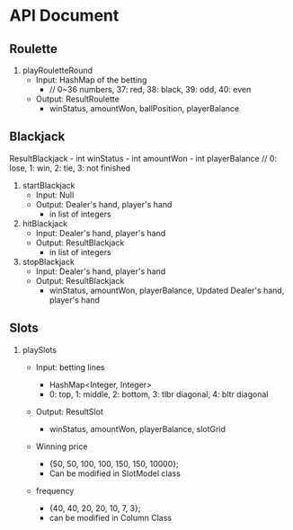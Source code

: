 # API Document

## Roulette
1. playRouletteRound
    - Input: HashMap of the betting
        - // 0~36 numbers, 37: red, 38: black, 39: odd, 40: even
    - Output: ResultRoulette
        - winStatus, amountWon, ballPosition, playerBalance

## Blackjack
ResultBlackjack
    - int winStatus
    - int amountWon
    - int playerBalance
//    0: lose, 1: win, 2: tie, 3: not finished

1. startBlackjack
    - Input: Null
    - Output: Dealer's hand, player's hand
        - in list of integers
2. hitBlackjack
    - Input: Dealer's hand, player's hand
    - Output: ResultBlackjack
        - in list of integers
3. stopBlackjack
    - Input: Dealer's hand, player's hand
    - Output: ResultBlackjack
        - winStatus, amountWon, playerBalance, Updated Dealer's hand, player's hand

## Slots
1. playSlots
    - Input: betting lines
        - HashMap<Integer, Integer>
        - 0: top, 1: middle, 2: bottom, 3: tlbr diagonal, 4: bltr diagonal
    - Output: ResultSlot
        - winStatus, amountWon, playerBalance, slotGrid
    
    - Winning price
        - {50, 50, 100, 100, 150, 150, 10000};
        - Can be modified in SlotModel class
    - frequency
        -  {40, 40, 20, 20, 10, 7, 3};
        -  can be modified in Column Class
